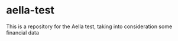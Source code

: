 # aella-test
This is a repository for the Aella test, taking into consideration some financial data
